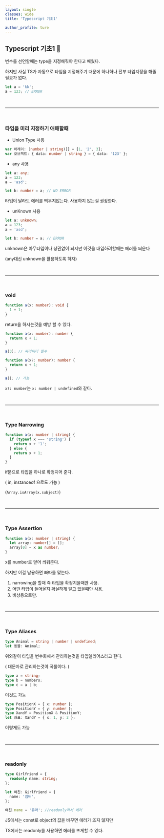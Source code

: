 ```yaml
---
layout: single
classes: wide
title: 'Typescript 기초1'

author_profile: ture
---
```


## Typescript 기초1 🔑

변수를 선언할때는 type을 지정해줘야 한다고 배웠다.

하지만 사실 TS가 자동으로 타입을 지정해주기 때문에 하나하나 전부 타입지정을 해줄 필요가 없다.

```typescript
let a = 'kk';
a = 123; // ERROR
```

<br>
<hr>
<br>

### 타입을 미리 지정하기 애매할때

- Union Type 사용

```typescript
var 어레이: (number | string)[] = [1, '2', 3];
var 오브젝트: { data: number | string } = { data: '123' };
```

- any 사용

```typescript
let a: any;
a = 123;
a = 'asd';

let b: number = a; // NO ERROR
```

타입이 달라도 에러를 띄우지않는다. 사용하지 않는걸 권장한다.

- unKnown 사용

```typescript
let a: unknown;
a = 123;
a = 'asd';

let b: number = a; // ERROR
```

unknown은 아무타입이나 상관없이 되지만 이것을 대입하려할때는 에러를 띄운다

(any대신 unknown을 활용하도록 하자)

<br>
<hr>
<br>

### void

```typescript
function a(x: number): void {
  1 + 1;
}
```

return을 하시는것을 예방 할 수 있다.

```typescript
function a(x: number): number {
  return x + 1;
}

a(3); // 파라미터 필수

function a(x?: number): number {
  return x + 1;
}

a(); // 가능
```

`x?: number`는 `x: number | undefined`와 같다.

<br>
<hr>
<br>

### Type Narrowing

```typescript
function a(x: number | string) {
  if (typeof x === 'string') {
    return x + '1';
  } else {
    return x + 1;
  }
}
```

if문으로 타입을 하나로 확정지어 준다.

( in, instanceof 으로도 가능 )

(`Array.isArray(x.subject)`)

<br>
<hr>
<br>

### Type Assertion

```typescript
function a(x: number | string) {
  let array: number[] = [];
  array[0] = x as number;
}
```

x를 number로 덮어 씌워준다.

하지만 이걸 남용하면 빠따를 맞는다.

1. narrowing을 할때 즉 타입을 확정지을때만 사용.
2. 어떤 타입이 들어올지 확실하게 알고 있을때만 사용.
3. 비상용으로만.

<br>
<hr>
<br>

### Type Aliases

```typescript
type Animal = string | number | undefined;
let 동물: Animal;
```

위와같이 타입을 변수화해서 관리하는것을 타입엘리어스라고 한다.

( 대문자로 관리하는것이 국룰이다. )

```typescript
type a = string;
type b = numbers;
type c = a | b;
```

이것도 가능

```typescript
type PositionX = { x: number };
type PositionY = { y: number };
type XandY = PositionX & PositionY;
let 좌표: XandY = { x: 1, y: 2 };
```

이렇게도 가능

<br>
<hr>
<br>

### readonly

```typescript
type Girlfriend = {
  readonly name: string;
};

let 여친: Girlfriend = {
  name: '엠버',
};

여친.name = '유라'; //readonly라서 에러
```

JS에서는 const로 object의 값을 바꾸면 에러가 뜨지 않지만

TS에서는 readonly를 사용하면 에러를 뜨게할 수 있다.

